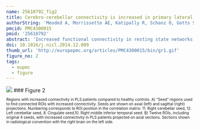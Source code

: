 ```yaml
---
name: 25610792_fig2
title: Cerebro-cerebellar connectivity is increased in primary lateral sclerosis.
authorString: 'Meoded A, Morrissette AE, Katipally R, Schanz O, Gotts SJ, Floeter MK.'
pmcid: PMC4300015
pmid: '25610792'
abstract: 'Increased functional connectivity in resting state networks was found in several studies of patients with motor neuron disorders, although diffusion tensor imaging studies consistently show loss of white matter integrity. To understand the relationship between structural connectivity and functional connectivity, we examined the structural connections between regions with altered functional connectivity in patients with primary lateral sclerosis (PLS), a long-lived motor neuron disease. Connectivity matrices were constructed from resting state fMRI in 16 PLS patients to identify areas of differing connectivity between patients and healthy controls. Probabilistic fiber tracking was used to examine structural connections between regions of differing connectivity. PLS patients had 12 regions with increased functional connectivity compared to controls, with a predominance of cerebro-cerebellar connections. Increased functional connectivity was strongest between the cerebellum and cortical motor areas and between the cerebellum and frontal and temporal cortex. Fiber tracking detected no difference in connections between regions with increased functional connectivity. We conclude that functional connectivity changes are not strongly based in structural connectivity. Increased functional connectivity may be caused by common inputs, or by reduced selectivity of cortical activation, which could result from loss of intracortical inhibition when cortical afferents are intact.'
doi: 10.1016/j.nicl.2014.12.009
thumb_url: 'http://europepmc.org/articles/PMC4300015/bin/gr1.gif'
figure_no: 2
tags:
  - eupmc
  - figure
---
```

<img src='http://europepmc.org/articles/PMC4300015/bin/gr1.jpg' style='max-height: 300px'>
### Figure 2
<p style='font-size: 10px;'>Regions with increased connectivity in PLS patients compared to healthy controls. A) “Seed” regions used to find connected ROIs with increased connectivity. Seeds are shown on axial (left) and sagittal (right) projections. Numbering corresponds to ROI position in the correlation matrix: 11. Right cerebellar seed, 12. Left cerebellar seed, 8. Cingulate seed,10. Right middle inferior temporal seed. B) Twelve ROIs, including original 4 seeds, with increased connectivity in PLS patients projected on axial sections. Sections shown in radiological convention with the right brain on the left side.</p>